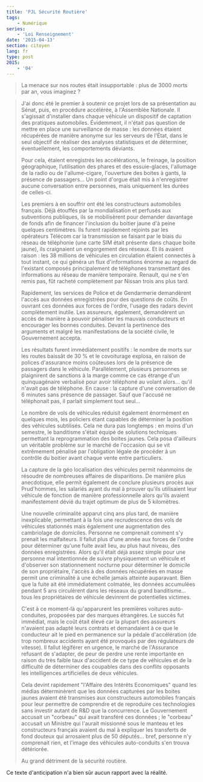 ```yaml
---
title: 'PJL Sécurité Routière'
tags:
    - Numérique
series:
    - 'Loi Renseignement'
date: '2015-04-13'
section: citoyen
lang: fr
type: post
2015:
    - '04'
---
```


> La menace sur nos routes était insupportable&nbsp;: plus de 3000 morts par an, vous imaginez&nbsp;?

<!-- more -->

> J'ai donc été le premier à soutenir ce projet lors de sa présentation au Sénat, puis, en procédure accélérée, à l'Assemblée Nationale. Il s'agissait d'installer dans chaque véhicule un dispositif de captation des pratiques automobiles. Évidemment, il n'était pas question de mettre en place une surveillance de masse&nbsp;: les données étaient récupérées de manière anonyme sur les serveurs de l'État, dans le seul objectif de réaliser des analyses statistiques et de déterminer, éventuellement, les comportements déviants.
>
>   Pour cela, étaient enregistrés les accélérations, le freinage, la position géographique, l’utilisation des phares et des essuie-glaces, l'allumage de la radio ou de l'allume-cigare, l'ouverture des boites à gants, la présence de passagers… Un point d'orgue était mis à n'enregistrer aucune conversation entre personnes, mais uniquement les durées de celles-ci.
>
>   Les premiers à en souffrir ont été les constructeurs automobiles français. Déjà étouffés par la mondialisation et perfusés aux subventions publiques, ils se mobilisèrent pour demander davantage de fonds afin de financer l'inclusion du boitier jaune d'à peine quelques centimètres. Ils furent rapidement rejoints par les opérateurs Télécom car la transmission se faisant par le biais du réseau de téléphonie (une carte SIM était présente dans chaque boite jaune), ils craignaient un engorgement des réseaux. Et ils avaient raison&nbsp;: les 38 millions de véhicules en circulation étaient connectés à tout instant, ce qui généra un flux d'informations énorme au regard de l'existant composés principalement de téléphones transmettant des informations au réseau de manière temporaire. Renault, qui ne s'en remis pas, fût racheté complètement par Nissan trois ans plus tard.
>
>   Rapidement, les services de Police et de Gendarmerie demandèrent l'accès aux données enregistrées pour des questions de coûts. En ouvrant ces données aux forces de l'ordre, l'usage des radars devint complètement inutile. Les assureurs, également, demandèrent un accès de manière à pouvoir pénaliser les mauvais conducteurs et encourager les bonnes conduites. Devant la pertinence des arguments et malgré les manifestations de la société civile, le Gouvernement accepta.
>
>   Les résultats furent immédiatement positifs&nbsp;: le nombre de morts sur les routes baissât de 30 % et le covoiturage explosa, en raison de polices d'assurance moins coûteuses lors de la présence de passagers dans le véhicule. Parallèlement, plusieurs personnes se plaignirent de sanctions à la marge comme ce cas étrange d'un quinquagénaire verbalisé pour avoir téléphoné au volant alors… qu'il n'avait pas de téléphone. En cause&nbsp;: la capture d'une conversation de 6 minutes sans présence de passager. Sauf que l'accusé ne téléphonait pas, il parlait simplement tout seul…
>
>   Le nombre de vols de véhicules réduisit également énormément en quelques mois, les policiers étant capables de déterminer la position des véhicules subtilisés. Cela ne dura pas longtemps&nbsp;: en moins d'un semestre, le banditisme s'était équipé de solutions techniques permettant la reprogrammation des boites jaunes. Cela posa d'ailleurs un véritable problème sur le marché de l'occasion qui se vit extrêmement pénalisé par l'obligation légale de procéder à un contrôle du boitier avant chaque vente entre particuliers.
>
>   La capture de la géo localisation des véhicules permit néanmoins de résoudre de nombreuses affaires de disparitions. De manière plus anecdotique, elle permit également de conclure plusieurs procès aux Prud'hommes, les salariés ayant du mal à prouver qu'ils utilisaient leur véhicule de fonction de manière professionnelle alors qu'ils avaient manifestement dévié du trajet optimum de plus de 5 kilomètres.
>
>   Une nouvelle criminalité apparut cinq ans plus tard, de manière inexplicable, permettant à la fois une recrudescence des vols de véhicules stationnés mais également une augmentation des cambriolage de domiciles. Personne ne comprenait comment s'y prenait les malfaiteurs. Il fallut plus d'une année aux forces de l'ordre pour déterminer qu'une fuite avait lieu, au plus haut niveau, des données enregistrées. Alors qu'il était déjà assez simple pour une personne mal intentionnée de suivre physiquement un véhicule et d'observer son stationnement nocturne pour déterminer le domicile de son propriétaire, l'accès à des données récupérées en masse permit une criminalité à une échelle jamais atteinte auparavant. Bien que la fuite ait été immédiatement colmatée, les données accumulées pendant 5 ans circulèrent dans les réseaux du grand banditisme… tous les propriétaires de véhicule devinrent de potentielles victimes.
>
>   C'est à ce moment-là qu'apparurent les premières voitures auto-conduites, proposées par des marques étrangères. Le succès fut immédiat, mais le coût était élevé car la plupart des assureurs n'avaient pas adapté leurs contrats et demandaient à ce que le conducteur ait le pied en permanence sur la pédale d'accélération (de trop nombreux accidents ayant été provoqués par des régulateurs de vitesse). Il fallut légiférer en urgence, le marché de l'Assurance refusant de s'adapter, de peur de perdre une rente importante en raison du très faible taux d'accident de ce type de véhicules et de la difficulté de déterminer des coupables dans des conflits opposants les intelligences artificielles de deux véhicules.
>
>   Cela devint rapidement "l'Affaire des Intérêts Economiques" quand les médias déterminèrent que les données capturées par les boites jaunes avaient été transmises aux constructeurs automobiles français pour leur permettre de comprendre et de reproduire ces technologies sans investir autant de R&amp;D que la concurrence. Le Gouvernement accusait un "corbeau" qui avait transféré ces données ; le "corbeau" accusait un Ministre qui l'aurait missionné sous le manteau et les constructeurs français avaient du mal à expliquer les transferts de fond douteux qui arrosaient plus de 50 députés… bref, personne n'y comprenait rien, et l'image des véhicules auto-conduits s'en trouva détériorée.
>
>   Au grand détriment de la sécurité routière.

Ce texte d'anticipation n'a bien sûr aucun rapport avec la réalité.
